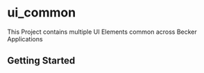 # ui_common

This Project contains multiple UI Elements common across Becker Applications

## Getting Started


